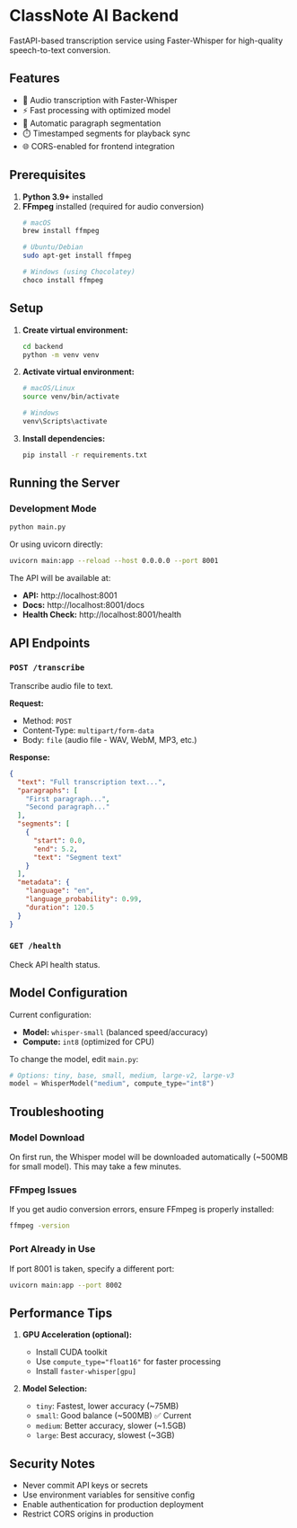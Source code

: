 # ClassNote AI Backend

FastAPI-based transcription service using Faster-Whisper for high-quality speech-to-text conversion.

## Features

- 🎤 Audio transcription with Faster-Whisper
- ⚡ Fast processing with optimized model
- 📝 Automatic paragraph segmentation
- ⏱️ Timestamped segments for playback sync
- 🌐 CORS-enabled for frontend integration

## Prerequisites

1. **Python 3.9+** installed
2. **FFmpeg** installed (required for audio conversion)
   ```bash
   # macOS
   brew install ffmpeg
   
   # Ubuntu/Debian
   sudo apt-get install ffmpeg
   
   # Windows (using Chocolatey)
   choco install ffmpeg
   ```

## Setup

1. **Create virtual environment:**
   ```bash
   cd backend
   python -m venv venv
   ```

2. **Activate virtual environment:**
   ```bash
   # macOS/Linux
   source venv/bin/activate
   
   # Windows
   venv\Scripts\activate
   ```

3. **Install dependencies:**
   ```bash
   pip install -r requirements.txt
   ```

## Running the Server

### Development Mode
```bash
python main.py
```

Or using uvicorn directly:
```bash
uvicorn main:app --reload --host 0.0.0.0 --port 8001
```

The API will be available at:
- **API:** http://localhost:8001
- **Docs:** http://localhost:8001/docs
- **Health Check:** http://localhost:8001/health

## API Endpoints

### `POST /transcribe`
Transcribe audio file to text.

**Request:**
- Method: `POST`
- Content-Type: `multipart/form-data`
- Body: `file` (audio file - WAV, WebM, MP3, etc.)

**Response:**
```json
{
  "text": "Full transcription text...",
  "paragraphs": [
    "First paragraph...",
    "Second paragraph..."
  ],
  "segments": [
    {
      "start": 0.0,
      "end": 5.2,
      "text": "Segment text"
    }
  ],
  "metadata": {
    "language": "en",
    "language_probability": 0.99,
    "duration": 120.5
  }
}
```

### `GET /health`
Check API health status.

## Model Configuration

Current configuration:
- **Model:** `whisper-small` (balanced speed/accuracy)
- **Compute:** `int8` (optimized for CPU)

To change the model, edit `main.py`:
```python
# Options: tiny, base, small, medium, large-v2, large-v3
model = WhisperModel("medium", compute_type="int8")
```

## Troubleshooting

### Model Download
On first run, the Whisper model will be downloaded automatically (~500MB for small model). This may take a few minutes.

### FFmpeg Issues
If you get audio conversion errors, ensure FFmpeg is properly installed:
```bash
ffmpeg -version
```

### Port Already in Use
If port 8001 is taken, specify a different port:
```bash
uvicorn main:app --port 8002
```

## Performance Tips

1. **GPU Acceleration (optional):**
   - Install CUDA toolkit
   - Use `compute_type="float16"` for faster processing
   - Install `faster-whisper[gpu]`

2. **Model Selection:**
   - `tiny`: Fastest, lower accuracy (~75MB)
   - `small`: Good balance (~500MB) ✅ Current
   - `medium`: Better accuracy, slower (~1.5GB)
   - `large`: Best accuracy, slowest (~3GB)

## Security Notes

- Never commit API keys or secrets
- Use environment variables for sensitive config
- Enable authentication for production deployment
- Restrict CORS origins in production

